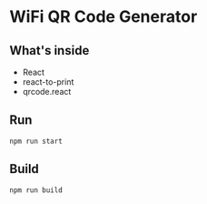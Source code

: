 # WiFi QR Code Generator

## What's inside

- React
- react-to-print
- qrcode.react

## Run

`npm run start`

## Build

`npm run build`
